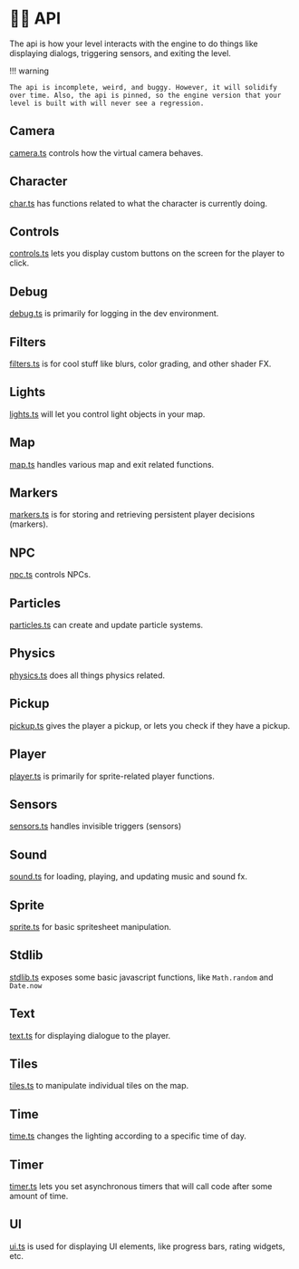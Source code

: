 # 👨‍💻 API

The api is how your level interacts with the engine to do things like displaying dialogs, triggering sensors, and exiting the level.

!!! warning

    The api is incomplete, weird, and buggy. However, it will solidify over time. Also, the api is pinned, so the engine version that your level is built with will never see a regression.

## Camera

[camera.ts](https://github.com/amoffat/getlost-level-template/blob/main/.internal/assemblyscript/%40gl/api/w2h/camera.ts) controls how the virtual camera behaves.

## Character

[char.ts](https://github.com/amoffat/getlost-level-template/blob/main/.internal/assemblyscript/%40gl/api/w2h/char.ts) has functions related to what the character is currently doing.

## Controls

[controls.ts](https://github.com/amoffat/getlost-level-template/blob/main/.internal/assemblyscript/%40gl/api/w2h/controls.ts) lets you display custom buttons on the screen for the player to click.

## Debug

[debug.ts](https://github.com/amoffat/getlost-level-template/blob/main/.internal/assemblyscript/%40gl/api/w2h/debug.ts) is primarily for logging in the dev environment.

## Filters

[filters.ts](https://github.com/amoffat/getlost-level-template/blob/main/.internal/assemblyscript/%40gl/api/w2h/filters.ts) is for cool stuff like blurs, color grading, and other shader FX.

## Lights

[lights.ts](https://github.com/amoffat/getlost-level-template/blob/main/.internal/assemblyscript/%40gl/api/w2h/lights.ts) will let you control light objects in your map.

## Map

[map.ts](https://github.com/amoffat/getlost-level-template/blob/main/.internal/assemblyscript/%40gl/api/w2h/map.ts) handles various map and exit related functions.

## Markers

[markers.ts](https://github.com/amoffat/getlost-level-template/blob/main/.internal/assemblyscript/%40gl/api/w2h/markers.ts) is for storing and retrieving persistent player decisions (markers).

## NPC

[npc.ts](https://github.com/amoffat/getlost-level-template/blob/main/.internal/assemblyscript/%40gl/api/w2h/npc.ts) controls NPCs.

## Particles

[particles.ts](https://github.com/amoffat/getlost-level-template/blob/main/.internal/assemblyscript/%40gl/api/w2h/particles.ts) can create and update particle systems.

## Physics

[physics.ts](https://github.com/amoffat/getlost-level-template/blob/main/.internal/assemblyscript/%40gl/api/w2h/physics.ts) does all things physics related.

## Pickup

[pickup.ts](https://github.com/amoffat/getlost-level-template/blob/main/.internal/assemblyscript/%40gl/api/w2h/pickup.ts) gives the player a pickup, or lets you check if they have a pickup.

## Player

[player.ts](https://github.com/amoffat/getlost-level-template/blob/main/.internal/assemblyscript/%40gl/api/w2h/player.ts) is primarily for sprite-related player functions.

## Sensors

[sensors.ts](https://github.com/amoffat/getlost-level-template/blob/main/.internal/assemblyscript/%40gl/api/w2h/sensors.ts) handles invisible triggers (sensors)

## Sound

[sound.ts](https://github.com/amoffat/getlost-level-template/blob/main/.internal/assemblyscript/%40gl/api/w2h/sound.ts) for loading, playing, and updating music and sound fx.

## Sprite

[sprite.ts](https://github.com/amoffat/getlost-level-template/blob/main/.internal/assemblyscript/%40gl/api/w2h/sprite.ts) for basic spritesheet manipulation.

## Stdlib

[stdlib.ts](https://github.com/amoffat/getlost-level-template/blob/main/.internal/assemblyscript/%40gl/api/w2h/stdlib.ts) exposes some basic javascript functions, like `Math.random` and `Date.now`

## Text

[text.ts](https://github.com/amoffat/getlost-level-template/blob/main/.internal/assemblyscript/%40gl/api/w2h/text.ts) for displaying dialogue to the player.

## Tiles

[tiles.ts](https://github.com/amoffat/getlost-level-template/blob/main/.internal/assemblyscript/%40gl/api/w2h/tiles.ts) to manipulate individual tiles on the map.

## Time

[time.ts](https://github.com/amoffat/getlost-level-template/blob/main/.internal/assemblyscript/%40gl/api/w2h/time.ts) changes the lighting according to a specific time of day.

## Timer

[timer.ts](https://github.com/amoffat/getlost-level-template/blob/main/.internal/assemblyscript/%40gl/api/w2h/timer.ts) lets you set asynchronous timers that will call code after some amount of time.

## UI

[ui.ts](https://github.com/amoffat/getlost-level-template/blob/main/.internal/assemblyscript/%40gl/api/w2h/ui.ts) is used for displaying UI elements, like progress bars, rating widgets, etc.
